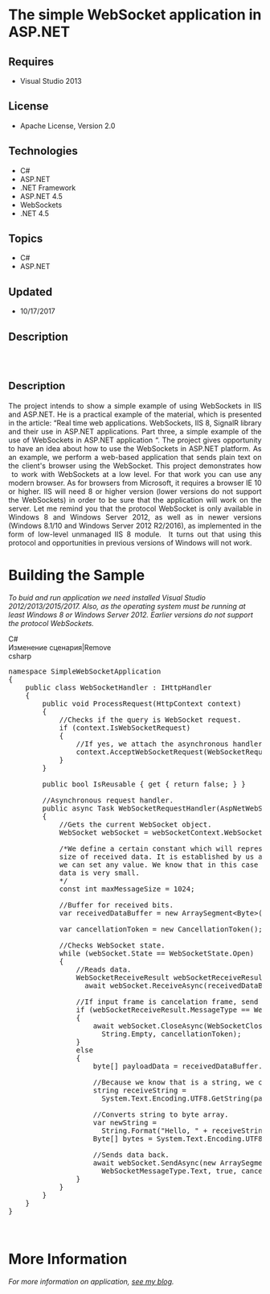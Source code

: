 # The simple WebSocket application in ASP.NET
## Requires
- Visual Studio 2013
## License
- Apache License, Version 2.0
## Technologies
- C#
- ASP.NET
- .NET Framework
- ASP.NET 4.5
- WebSockets
- .NET 4.5
## Topics
- C#
- ASP.NET
## Updated
- 10/17/2017
## Description

<p>&nbsp;</p>
<h1><span style="font-size:20px; font-weight:bold">Description</span></h1>
<p style="text-align:justify">The project intends to show a simple example of using WebSockets in IIS and ASP.NET. He is a practical example of the material, which is presented in the article: &ldquo;Real time web applications. WebSockets, IIS 8, SignalR library
 and their use in ASP.NET applications. Part three, a simple example of the use of WebSockets in ASP.NET application &ldquo;. The project gives opportunity to have an idea about how to use the WebSockets in ASP.NET platform. As an example, we perform a web-based
 application that sends plain text on the client's browser using the WebSocket. This project demonstrates how &nbsp;to work with WebSockets at a low level. For that work you can use any modern browser. As for browsers from Microsoft, it requires a browser IE
 10 or higher. IIS will need 8 or higher version (lower versions do not support the WebSockets) in order to be sure that the application will work on the server. Let me remind you that the protocol WebSocket is only available in Windows 8 and Windows Server
 2012, as well as in newer versions (Windows 8.1/10 and Windows Server 2012 R2/2016), as implemented in the form of low-level unmanaged IIS 8 module.&nbsp; It turns out that using this protocol and opportunities in previous versions of Windows will not work.</p>
<h1><span>Building the Sample</span></h1>
<p><em><span id="result_box" lang="en"><span class="hps">To buid and</span> <span class="hps">
run application we</span> <span class="hps">need</span> <span class="hps">installed</span>
<span class="hps">Visual Studio 2012/2013/2015/2017.</span> <span class="hps">
Also</span><span>,</span> <span class="hps">as the operating system</span> <span class="hps">
must be</span> <span class="hps">running</span> <span class="hps">at least Windows</span>
<span class="hps">8 or</span> <span class="hps">Windows Server 2012.</span> <span class="hps">
Earlier</span> <span class="hps">versions do not support</span> <span class="hps">
the protocol</span> <span class="hps">Web</span>S<span class="hps">ockets.</span></span></em></p>
<div class="scriptcode">
<div class="pluginEditHolder" pluginCommand="mceScriptCode">
<div class="title"><span>C#</span></div>
<div class="pluginLinkHolder"><span class="pluginEditHolderLink">Из&#1084;енение сценария</span>|<span class="pluginRemoveHolderLink">Remove</span></div>
<span class="hidden">csharp</span>

<div class="preview">
<pre class="csharp"><span class="cs__keyword">namespace</span>&nbsp;SimpleWebSocketApplication&nbsp;
{&nbsp;
&nbsp;&nbsp;&nbsp;&nbsp;<span class="cs__keyword">public</span>&nbsp;<span class="cs__keyword">class</span>&nbsp;WebSocketHandler&nbsp;:&nbsp;IHttpHandler&nbsp;
&nbsp;&nbsp;&nbsp;&nbsp;{&nbsp;
&nbsp;&nbsp;&nbsp;&nbsp;&nbsp;&nbsp;&nbsp;&nbsp;<span class="cs__keyword">public</span>&nbsp;<span class="cs__keyword">void</span>&nbsp;ProcessRequest(HttpContext&nbsp;context)&nbsp;
&nbsp;&nbsp;&nbsp;&nbsp;&nbsp;&nbsp;&nbsp;&nbsp;{&nbsp;
&nbsp;&nbsp;&nbsp;&nbsp;&nbsp;&nbsp;&nbsp;&nbsp;&nbsp;&nbsp;&nbsp;&nbsp;<span class="cs__com">//Checks&nbsp;if&nbsp;the&nbsp;query&nbsp;is&nbsp;WebSocket&nbsp;request.&nbsp;</span>&nbsp;
&nbsp;&nbsp;&nbsp;&nbsp;&nbsp;&nbsp;&nbsp;&nbsp;&nbsp;&nbsp;&nbsp;&nbsp;<span class="cs__keyword">if</span>&nbsp;(context.IsWebSocketRequest)&nbsp;
&nbsp;&nbsp;&nbsp;&nbsp;&nbsp;&nbsp;&nbsp;&nbsp;&nbsp;&nbsp;&nbsp;&nbsp;{&nbsp;
&nbsp;&nbsp;&nbsp;&nbsp;&nbsp;&nbsp;&nbsp;&nbsp;&nbsp;&nbsp;&nbsp;&nbsp;&nbsp;&nbsp;&nbsp;&nbsp;<span class="cs__com">//If&nbsp;yes,&nbsp;we&nbsp;attach&nbsp;the&nbsp;asynchronous&nbsp;handler.</span>&nbsp;
&nbsp;&nbsp;&nbsp;&nbsp;&nbsp;&nbsp;&nbsp;&nbsp;&nbsp;&nbsp;&nbsp;&nbsp;&nbsp;&nbsp;&nbsp;&nbsp;context.AcceptWebSocketRequest(WebSocketRequestHandler);&nbsp;
&nbsp;&nbsp;&nbsp;&nbsp;&nbsp;&nbsp;&nbsp;&nbsp;&nbsp;&nbsp;&nbsp;&nbsp;}&nbsp;
&nbsp;&nbsp;&nbsp;&nbsp;&nbsp;&nbsp;&nbsp;&nbsp;}&nbsp;
&nbsp;
&nbsp;&nbsp;&nbsp;&nbsp;&nbsp;&nbsp;&nbsp;&nbsp;<span class="cs__keyword">public</span>&nbsp;<span class="cs__keyword">bool</span>&nbsp;IsReusable&nbsp;{&nbsp;<span class="cs__keyword">get</span>&nbsp;{&nbsp;<span class="cs__keyword">return</span>&nbsp;<span class="cs__keyword">false</span>;&nbsp;}&nbsp;}&nbsp;
&nbsp;
&nbsp;&nbsp;&nbsp;&nbsp;&nbsp;&nbsp;&nbsp;&nbsp;<span class="cs__com">//Asynchronous&nbsp;request&nbsp;handler.</span>&nbsp;
&nbsp;&nbsp;&nbsp;&nbsp;&nbsp;&nbsp;&nbsp;&nbsp;<span class="cs__keyword">public</span>&nbsp;async&nbsp;Task&nbsp;WebSocketRequestHandler(AspNetWebSocketContext&nbsp;webSocketContext)&nbsp;
&nbsp;&nbsp;&nbsp;&nbsp;&nbsp;&nbsp;&nbsp;&nbsp;{&nbsp;
&nbsp;&nbsp;&nbsp;&nbsp;&nbsp;&nbsp;&nbsp;&nbsp;&nbsp;&nbsp;&nbsp;&nbsp;<span class="cs__com">//Gets&nbsp;the&nbsp;current&nbsp;WebSocket&nbsp;object.</span>&nbsp;
&nbsp;&nbsp;&nbsp;&nbsp;&nbsp;&nbsp;&nbsp;&nbsp;&nbsp;&nbsp;&nbsp;&nbsp;WebSocket&nbsp;webSocket&nbsp;=&nbsp;webSocketContext.WebSocket;&nbsp;
&nbsp;
&nbsp;&nbsp;&nbsp;&nbsp;&nbsp;&nbsp;&nbsp;&nbsp;&nbsp;&nbsp;&nbsp;&nbsp;<span class="cs__mlcom">/*We&nbsp;define&nbsp;a&nbsp;certain&nbsp;constant&nbsp;which&nbsp;will&nbsp;represent&nbsp;
&nbsp;&nbsp;&nbsp;&nbsp;&nbsp;&nbsp;&nbsp;&nbsp;&nbsp;&nbsp;&nbsp;&nbsp;size&nbsp;of&nbsp;received&nbsp;data.&nbsp;It&nbsp;is&nbsp;established&nbsp;by&nbsp;us&nbsp;and&nbsp;&nbsp;
&nbsp;&nbsp;&nbsp;&nbsp;&nbsp;&nbsp;&nbsp;&nbsp;&nbsp;&nbsp;&nbsp;&nbsp;we&nbsp;can&nbsp;set&nbsp;any&nbsp;value.&nbsp;We&nbsp;know&nbsp;that&nbsp;in&nbsp;this&nbsp;case&nbsp;the&nbsp;size&nbsp;of&nbsp;the&nbsp;sent&nbsp;
&nbsp;&nbsp;&nbsp;&nbsp;&nbsp;&nbsp;&nbsp;&nbsp;&nbsp;&nbsp;&nbsp;&nbsp;data&nbsp;is&nbsp;very&nbsp;small.&nbsp;
&nbsp;&nbsp;&nbsp;&nbsp;&nbsp;&nbsp;&nbsp;&nbsp;&nbsp;&nbsp;&nbsp;&nbsp;*/</span>&nbsp;
&nbsp;&nbsp;&nbsp;&nbsp;&nbsp;&nbsp;&nbsp;&nbsp;&nbsp;&nbsp;&nbsp;&nbsp;<span class="cs__keyword">const</span>&nbsp;<span class="cs__keyword">int</span>&nbsp;maxMessageSize&nbsp;=&nbsp;<span class="cs__number">1024</span>;&nbsp;
&nbsp;
&nbsp;&nbsp;&nbsp;&nbsp;&nbsp;&nbsp;&nbsp;&nbsp;&nbsp;&nbsp;&nbsp;&nbsp;<span class="cs__com">//Buffer&nbsp;for&nbsp;received&nbsp;bits.</span>&nbsp;
&nbsp;&nbsp;&nbsp;&nbsp;&nbsp;&nbsp;&nbsp;&nbsp;&nbsp;&nbsp;&nbsp;&nbsp;var&nbsp;receivedDataBuffer&nbsp;=&nbsp;<span class="cs__keyword">new</span>&nbsp;ArraySegment&lt;Byte&gt;(<span class="cs__keyword">new</span>&nbsp;Byte[maxMessageSize]);&nbsp;
&nbsp;
&nbsp;&nbsp;&nbsp;&nbsp;&nbsp;&nbsp;&nbsp;&nbsp;&nbsp;&nbsp;&nbsp;&nbsp;var&nbsp;cancellationToken&nbsp;=&nbsp;<span class="cs__keyword">new</span>&nbsp;CancellationToken();&nbsp;
&nbsp;
&nbsp;&nbsp;&nbsp;&nbsp;&nbsp;&nbsp;&nbsp;&nbsp;&nbsp;&nbsp;&nbsp;&nbsp;<span class="cs__com">//Checks&nbsp;WebSocket&nbsp;state.</span>&nbsp;
&nbsp;&nbsp;&nbsp;&nbsp;&nbsp;&nbsp;&nbsp;&nbsp;&nbsp;&nbsp;&nbsp;&nbsp;<span class="cs__keyword">while</span>&nbsp;(webSocket.State&nbsp;==&nbsp;WebSocketState.Open)&nbsp;
&nbsp;&nbsp;&nbsp;&nbsp;&nbsp;&nbsp;&nbsp;&nbsp;&nbsp;&nbsp;&nbsp;&nbsp;{&nbsp;
&nbsp;&nbsp;&nbsp;&nbsp;&nbsp;&nbsp;&nbsp;&nbsp;&nbsp;&nbsp;&nbsp;&nbsp;&nbsp;&nbsp;&nbsp;&nbsp;<span class="cs__com">//Reads&nbsp;data.</span>&nbsp;
&nbsp;&nbsp;&nbsp;&nbsp;&nbsp;&nbsp;&nbsp;&nbsp;&nbsp;&nbsp;&nbsp;&nbsp;&nbsp;&nbsp;&nbsp;&nbsp;WebSocketReceiveResult&nbsp;webSocketReceiveResult&nbsp;=&nbsp;
&nbsp;&nbsp;&nbsp;&nbsp;&nbsp;&nbsp;&nbsp;&nbsp;&nbsp;&nbsp;&nbsp;&nbsp;&nbsp;&nbsp;&nbsp;&nbsp;&nbsp;&nbsp;await&nbsp;webSocket.ReceiveAsync(receivedDataBuffer,&nbsp;cancellationToken);&nbsp;
&nbsp;&nbsp;&nbsp;&nbsp;&nbsp;&nbsp;&nbsp;&nbsp;&nbsp;&nbsp;&nbsp;&nbsp;&nbsp;&nbsp;&nbsp;&nbsp;&nbsp;
&nbsp;&nbsp;&nbsp;&nbsp;&nbsp;&nbsp;&nbsp;&nbsp;&nbsp;&nbsp;&nbsp;&nbsp;&nbsp;&nbsp;&nbsp;&nbsp;<span class="cs__com">//If&nbsp;input&nbsp;frame&nbsp;is&nbsp;cancelation&nbsp;frame,&nbsp;send&nbsp;close&nbsp;command.</span>&nbsp;
&nbsp;&nbsp;&nbsp;&nbsp;&nbsp;&nbsp;&nbsp;&nbsp;&nbsp;&nbsp;&nbsp;&nbsp;&nbsp;&nbsp;&nbsp;&nbsp;<span class="cs__keyword">if</span>&nbsp;(webSocketReceiveResult.MessageType&nbsp;==&nbsp;WebSocketMessageType.Close)&nbsp;
&nbsp;&nbsp;&nbsp;&nbsp;&nbsp;&nbsp;&nbsp;&nbsp;&nbsp;&nbsp;&nbsp;&nbsp;&nbsp;&nbsp;&nbsp;&nbsp;{&nbsp;
&nbsp;&nbsp;&nbsp;&nbsp;&nbsp;&nbsp;&nbsp;&nbsp;&nbsp;&nbsp;&nbsp;&nbsp;&nbsp;&nbsp;&nbsp;&nbsp;&nbsp;&nbsp;&nbsp;&nbsp;await&nbsp;webSocket.CloseAsync(WebSocketCloseStatus.NormalClosure,&nbsp;
&nbsp;&nbsp;&nbsp;&nbsp;&nbsp;&nbsp;&nbsp;&nbsp;&nbsp;&nbsp;&nbsp;&nbsp;&nbsp;&nbsp;&nbsp;&nbsp;&nbsp;&nbsp;&nbsp;&nbsp;&nbsp;&nbsp;String.Empty,&nbsp;cancellationToken);&nbsp;
&nbsp;&nbsp;&nbsp;&nbsp;&nbsp;&nbsp;&nbsp;&nbsp;&nbsp;&nbsp;&nbsp;&nbsp;&nbsp;&nbsp;&nbsp;&nbsp;}&nbsp;
&nbsp;&nbsp;&nbsp;&nbsp;&nbsp;&nbsp;&nbsp;&nbsp;&nbsp;&nbsp;&nbsp;&nbsp;&nbsp;&nbsp;&nbsp;&nbsp;<span class="cs__keyword">else</span>&nbsp;
&nbsp;&nbsp;&nbsp;&nbsp;&nbsp;&nbsp;&nbsp;&nbsp;&nbsp;&nbsp;&nbsp;&nbsp;&nbsp;&nbsp;&nbsp;&nbsp;{&nbsp;
&nbsp;&nbsp;&nbsp;&nbsp;&nbsp;&nbsp;&nbsp;&nbsp;&nbsp;&nbsp;&nbsp;&nbsp;&nbsp;&nbsp;&nbsp;&nbsp;&nbsp;&nbsp;&nbsp;&nbsp;<span class="cs__keyword">byte</span>[]&nbsp;payloadData&nbsp;=&nbsp;receivedDataBuffer.Array.Where(b&nbsp;=&gt;&nbsp;b&nbsp;!=&nbsp;<span class="cs__number">0</span>).ToArray();&nbsp;
&nbsp;&nbsp;&nbsp;&nbsp;&nbsp;&nbsp;&nbsp;&nbsp;&nbsp;&nbsp;&nbsp;&nbsp;&nbsp;&nbsp;&nbsp;&nbsp;&nbsp;&nbsp;&nbsp;&nbsp;&nbsp;
&nbsp;&nbsp;&nbsp;&nbsp;&nbsp;&nbsp;&nbsp;&nbsp;&nbsp;&nbsp;&nbsp;&nbsp;&nbsp;&nbsp;&nbsp;&nbsp;&nbsp;&nbsp;&nbsp;&nbsp;<span class="cs__com">//Because&nbsp;we&nbsp;know&nbsp;that&nbsp;is&nbsp;a&nbsp;string,&nbsp;we&nbsp;convert&nbsp;it.</span>&nbsp;
&nbsp;&nbsp;&nbsp;&nbsp;&nbsp;&nbsp;&nbsp;&nbsp;&nbsp;&nbsp;&nbsp;&nbsp;&nbsp;&nbsp;&nbsp;&nbsp;&nbsp;&nbsp;&nbsp;&nbsp;<span class="cs__keyword">string</span>&nbsp;receiveString&nbsp;=&nbsp;
&nbsp;&nbsp;&nbsp;&nbsp;&nbsp;&nbsp;&nbsp;&nbsp;&nbsp;&nbsp;&nbsp;&nbsp;&nbsp;&nbsp;&nbsp;&nbsp;&nbsp;&nbsp;&nbsp;&nbsp;&nbsp;&nbsp;System.Text.Encoding.UTF8.GetString(payloadData,&nbsp;<span class="cs__number">0</span>,&nbsp;payloadData.Length);&nbsp;
&nbsp;&nbsp;&nbsp;&nbsp;&nbsp;&nbsp;&nbsp;&nbsp;&nbsp;&nbsp;&nbsp;&nbsp;&nbsp;&nbsp;&nbsp;&nbsp;&nbsp;&nbsp;&nbsp;&nbsp;&nbsp;
&nbsp;&nbsp;&nbsp;&nbsp;&nbsp;&nbsp;&nbsp;&nbsp;&nbsp;&nbsp;&nbsp;&nbsp;&nbsp;&nbsp;&nbsp;&nbsp;&nbsp;&nbsp;&nbsp;&nbsp;<span class="cs__com">//Converts&nbsp;string&nbsp;to&nbsp;byte&nbsp;array.</span>&nbsp;
&nbsp;&nbsp;&nbsp;&nbsp;&nbsp;&nbsp;&nbsp;&nbsp;&nbsp;&nbsp;&nbsp;&nbsp;&nbsp;&nbsp;&nbsp;&nbsp;&nbsp;&nbsp;&nbsp;&nbsp;var&nbsp;newString&nbsp;=&nbsp;
&nbsp;&nbsp;&nbsp;&nbsp;&nbsp;&nbsp;&nbsp;&nbsp;&nbsp;&nbsp;&nbsp;&nbsp;&nbsp;&nbsp;&nbsp;&nbsp;&nbsp;&nbsp;&nbsp;&nbsp;&nbsp;&nbsp;String.Format(<span class="cs__string">&quot;Hello,&nbsp;&quot;</span>&nbsp;&#43;&nbsp;receiveString&nbsp;&#43;&nbsp;<span class="cs__string">&quot;&nbsp;!&nbsp;Time&nbsp;{0}&quot;</span>,&nbsp;DateTime.Now.ToString());&nbsp;
&nbsp;&nbsp;&nbsp;&nbsp;&nbsp;&nbsp;&nbsp;&nbsp;&nbsp;&nbsp;&nbsp;&nbsp;&nbsp;&nbsp;&nbsp;&nbsp;&nbsp;&nbsp;&nbsp;&nbsp;Byte[]&nbsp;bytes&nbsp;=&nbsp;System.Text.Encoding.UTF8.GetBytes(newString);&nbsp;
&nbsp;&nbsp;&nbsp;&nbsp;&nbsp;&nbsp;&nbsp;&nbsp;&nbsp;&nbsp;&nbsp;&nbsp;&nbsp;&nbsp;&nbsp;&nbsp;&nbsp;&nbsp;&nbsp;&nbsp;&nbsp;
&nbsp;&nbsp;&nbsp;&nbsp;&nbsp;&nbsp;&nbsp;&nbsp;&nbsp;&nbsp;&nbsp;&nbsp;&nbsp;&nbsp;&nbsp;&nbsp;&nbsp;&nbsp;&nbsp;&nbsp;<span class="cs__com">//Sends&nbsp;data&nbsp;back.</span>&nbsp;
&nbsp;&nbsp;&nbsp;&nbsp;&nbsp;&nbsp;&nbsp;&nbsp;&nbsp;&nbsp;&nbsp;&nbsp;&nbsp;&nbsp;&nbsp;&nbsp;&nbsp;&nbsp;&nbsp;&nbsp;await&nbsp;webSocket.SendAsync(<span class="cs__keyword">new</span>&nbsp;ArraySegment&lt;<span class="cs__keyword">byte</span>&gt;(bytes),&nbsp;
&nbsp;&nbsp;&nbsp;&nbsp;&nbsp;&nbsp;&nbsp;&nbsp;&nbsp;&nbsp;&nbsp;&nbsp;&nbsp;&nbsp;&nbsp;&nbsp;&nbsp;&nbsp;&nbsp;&nbsp;&nbsp;&nbsp;WebSocketMessageType.Text,&nbsp;<span class="cs__keyword">true</span>,&nbsp;cancellationToken);&nbsp;
&nbsp;&nbsp;&nbsp;&nbsp;&nbsp;&nbsp;&nbsp;&nbsp;&nbsp;&nbsp;&nbsp;&nbsp;&nbsp;&nbsp;&nbsp;&nbsp;}&nbsp;
&nbsp;&nbsp;&nbsp;&nbsp;&nbsp;&nbsp;&nbsp;&nbsp;&nbsp;&nbsp;&nbsp;&nbsp;}&nbsp;
&nbsp;&nbsp;&nbsp;&nbsp;&nbsp;&nbsp;&nbsp;&nbsp;}&nbsp;
&nbsp;&nbsp;&nbsp;&nbsp;}&nbsp;
}</pre>
</div>
</div>
</div>
<p>&nbsp;</p>
<h1>More Information</h1>
<p><em><em><em>For more information on application, <a href="http://www.msdr.ru/59/" target="_blank">
</a><a href="http://www.msdr.ru/34/" target="_blank">see my blog</a>.</em></em></em></p>

